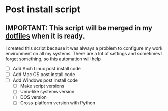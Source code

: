 # Post install script

## **IMPORTANT**: This script will be merged in my [dotfiles](https://github.com/FhilipeCrash/Dotfiles) when it is ready.

I created this script because it was always a problem to configure my work environment on all my systems.
There are a lot of settings and sometimes I forget something, so this automation will help

- [ ] Add Arch Linux post install code
- [ ] Add Mac OS post install code
- [ ] Add Windows post install code
  - [ ] Make script versions
  - [ ] Unix-like systems version
  - [ ] DOS version
  - [ ] Cross-platform version with Python
